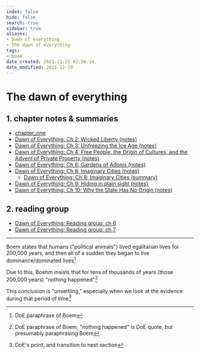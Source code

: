 ```yaml
---
index: false
hide: false
search: true
sidebar: true
aliases:
- Dawn of everything
- The dawn of everything
tags:
- book
date_created: 2021-12-21 02:58:14
date_modified: 2021-12-29
---
```


# The dawn of everything

## 1. chapter notes & summaries

- [chapter_one](chapter_one.md)
- [Dawn of Everything: Ch 2: Wicked Liberty (notes)](dawn_of_everything_ch_2_wicked_liberty_notes.md)
- [Dawn of Everything: Ch 3: Unfreezing the Ice Age (notes)](dawn_of_everything_ch_3_unfreezing_the_ice_age.md)
- [Dawn of Everything: Ch 4: Free People, the Origin of Cultures, and the Advent of Private Property (notes)](dawn_of_everything_ch_4_free_people_notes.md)
- [Dawn of Everything: Ch 6: Gardens of Adonis (notes)](dawn_of_everything_ch_06_gardens_of_adonis_notes.md)
- [Dawn of Everything: Ch 8: Imaginary Cities (notes)](dawn_of_everything_ch_08_Imaginary_Cities_notes.md)
	- [Dawn of Everything: Ch 8: Imaginary Cities (summary)](dawn_of_everything_ch_8_attempted_summary.md)
- [Dawn of Everything: Ch 9: Hiding in plain sight (notes)](dawn_of_everything_ch_9.md)
- [Dawn of Everything: Ch 10: Why the State Has No Origin (notes)](dawn_of_everything_ch_10_why_the_state_has_no_origin_notes.md)

## 2. reading group

- [Dawn of Everything: Reading group: ch 6](dawn_of_everything_reading_group_ch_6.md)
- [Dawn of Everything: Reading group: ch 7](dawn_of_everything_reading_group_ch_7.md)

---

Boem states that humans ("political animals") lived egalitarian lives for 200,000 years, and then all of a sudden they began to live dominance/dominated lives[^1]

Due to this, Boehm insists that for tens of thousands of years (those 200,000 years) "nothing happened"[^2]

This conclusion is "unsettling," especially when we look at the evidence during that period of time[^3]

[^1]: DoE paraphrase of Boem
[^2]: DoE paraphrase of Boem; "nothing happened" is DoE quote, but presumably paraphrasing Boem
[^3]: DoE's point, and transition to next section
[^4]: DoE's paraphrase of evolutionary psychology theory, p 86
[^5]: DoE paraphrase of another's point
[^6]: according to Doe
[^7]: Boehm's term for the ability to "understand what their society might look like if they did things differently”, or "reflect consciously on different directions one's society could take, and make explicit arguments about the different paths"  according to DoE
[^8]: DoE point (I can't tell if taken from Boehm)
[^9]: DoE taking Boehm to logical conclusion
[^10]: my choice of phrase, just because they say "modern"; just means "before people knew about prehistory and dinosaurs" i guess
[^11]: DoE date the genetic basis for human uniformity to 500kya, with the caveat that it would not be possible to identify a more recent date when homo sapiens "emerged"
[^12]: Citation in the book is “Alfani, Guido and Roberta Frigeni. 2016. [Inequality (un)perceived](Inequality_un_perceived.md): the emergence of a discourse on economic inequality from the Middle Ages to the age of Revolution.’ Journal of European Economic History 45 (1): 21–66.”
